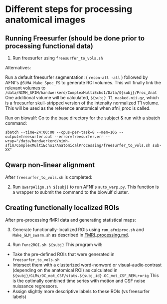 # Different steps for processing anatomical images

## Running Freesurfer (should be done prior to processing functional data)

1. Run freesurfer using `freesurfer_to_vols.sh`

Alternatives: 

Run a default freesurfer segmentation:
( `recon-all -all` )
followed by AFNI's `@SUMA_Make_Spec_FS` to generate ROI volumes. This will finally link the relevant volumes
to `/data/NIMH_SFIM/handwerkerd/ComplexMultiEcho1/Data/${subj}/Proc_Anat`
One additional volume will be calculated, `${subj}_T1_masked.nii.gz`, which is a freesurfer skull-stripped
version of the intensity normalized T1 volume. This will be used as the reference anatomical
when afni_proc is called.

Run on biowulf:
Go to the base directory for the subject & run with a sbatch command:

`sbatch --time=24:00:00 --cpus-per-task=8 --mem=16G --output=freesurfer.out --error=freesurfer.err --wrap="/data/handwerkerd/nimh-sfim/ComplexMultiEcho1/AnatomicalProcessing/freesurfer_to_vols.sh sub-XX"`

## Qwarp non-linear alignment

After `freesurfer_to_vols.sh` is completed:

2. Run `QwarpAlign.sh ${subj}` to run AFNI's `auto_warp.py`. 
This function is a wrapper to submit the command to the biowulf cluster.

## Creating functionally localized ROIs

After pre-processing fMRI data and generating statistical maps:

3. Generate functionally-localized ROIs using `run_afniproc.sh` and `Make_GLM_swarm.sh` as described in
[FMRI_processing.md](../FMRI_processing/FMRI_processing.md).

4. Run `Func2ROI.sh ${subj}` This program will:

- Take the pre-defined ROIs that were generated in `freesurfer_to_vols.sh`
- Intersect them with a clusterized word-nonword or visual-audio contrast (depending on the anatomical ROI)
  as calculated in `${subj}/GLMs/OC_mot_CSF/stats.${subj_id}.OC_mot_CSF_REML+orig` This is the optimally combined
  time series with motion and CSF noise nuissance regressors.
- Assign slightly more descriptive labels to these ROIs (vs freesurfer labels)
